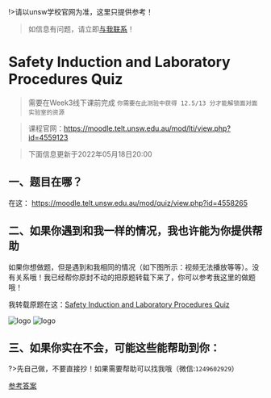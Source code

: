 !>请以unsw学校官网为准，这里只提供参考！ 

>如信息有问题，请立即[与我联系](/help/?id=关于我)！

# Safety Induction and Laboratory Procedures Quiz


>需要在Week3线下课前完成 `你需要在此测验中获得 12.5/13 分才能解锁面对面实验室的资源`

>课程官网：https://moodle.telt.unsw.edu.au/mod/lti/view.php?id=4559123

>下面信息更新于2022年05月18日20:00

## 一、题目在哪？

  在这： https://moodle.telt.unsw.edu.au/mod/quiz/view.php?id=4558265


## 二、如果你遇到和我一样的情况，我也许能为你提供帮助

  如果你想做题，但是遇到和我相同的情况（如下图所示：视频无法播放等等）。没有关系哦！我已经帮你原封不动的把原题转载下来了，你可以参考我这里的做题哦！

  我转载原题在这：[Safety Induction and Laboratory Procedures Quiz](/homework/DPST1021/work/work03_Lab_Safety_Induction_and_Laboratory_Procedures_Quiz/question/)

  ![logo](./file/work03png01.png ':size=200')
  ![logo](./file/work03png02.png ':size=300')

    


## 三、如果你实在不会，可能这些能帮助到你：

?>先自己做，不要直接抄！如果需要帮助可以找我哦（微信:`1249602929`）

[参考答案](/homework/DPST1021/work/work03_Lab_Safety_Induction_and_Laboratory_Procedures_Quiz/answer/)
